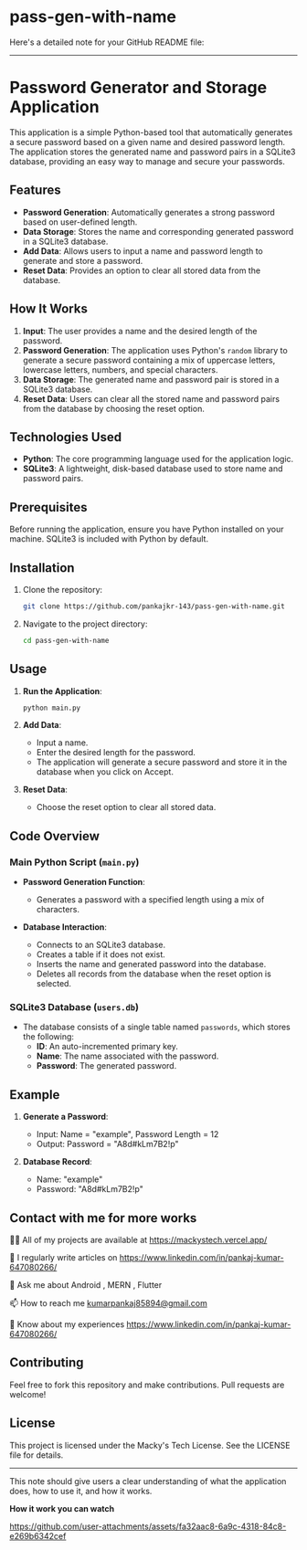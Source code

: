 ﻿# pass-gen-with-name
Here's a detailed note for your GitHub README file:

---

# Password Generator and Storage Application

This application is a simple Python-based tool that automatically generates a secure password based on a given name and desired password length. The application stores the generated name and password pairs in a SQLite3 database, providing an easy way to manage and secure your passwords.

## Features

- **Password Generation**: Automatically generates a strong password based on user-defined length.
- **Data Storage**: Stores the name and corresponding generated password in a SQLite3 database.
- **Add Data**: Allows users to input a name and password length to generate and store a password.
- **Reset Data**: Provides an option to clear all stored data from the database.

## How It Works

1. **Input**: The user provides a name and the desired length of the password.
2. **Password Generation**: The application uses Python's `random` library to generate a secure password containing a mix of uppercase letters, lowercase letters, numbers, and special characters.
3. **Data Storage**: The generated name and password pair is stored in a SQLite3 database.
4. **Reset Data**: Users can clear all the stored name and password pairs from the database by choosing the reset option.

## Technologies Used

- **Python**: The core programming language used for the application logic.
- **SQLite3**: A lightweight, disk-based database used to store name and password pairs.

## Prerequisites

Before running the application, ensure you have Python installed on your machine. SQLite3 is included with Python by default.

## Installation

1. Clone the repository:
   ```bash
   git clone https://github.com/pankajkr-143/pass-gen-with-name.git
   ```
2. Navigate to the project directory:
   ```bash
   cd pass-gen-with-name
   ```

## Usage

1. **Run the Application**:
   ```bash
   python main.py
   ```
   
2. **Add Data**:
   - Input a name.
   - Enter the desired length for the password.
   - The application will generate a secure password and store it in the database when you click on Accept.

3. **Reset Data**:
   - Choose the reset option to clear all stored data.

## Code Overview

### Main Python Script (`main.py`)

- **Password Generation Function**: 
  - Generates a password with a specified length using a mix of characters.
  
- **Database Interaction**:
  - Connects to an SQLite3 database.
  - Creates a table if it does not exist.
  - Inserts the name and generated password into the database.
  - Deletes all records from the database when the reset option is selected.

### SQLite3 Database (`users.db`)

- The database consists of a single table named `passwords`, which stores the following:
  - **ID**: An auto-incremented primary key.
  - **Name**: The name associated with the password.
  - **Password**: The generated password.

## Example

1. **Generate a Password**:
   - Input: Name = "example", Password Length = 12
   - Output: Password = "A8d#kLm7B2!p"

2. **Database Record**:
   - Name: "example"
   - Password: "A8d#kLm7B2!p"
  
## Contact with me for more works

👨‍💻 All of my projects are available at https://mackystech.vercel.app/

📝 I regularly write articles on https://www.linkedin.com/in/pankaj-kumar-647080266/

💬 Ask me about Android , MERN , Flutter

📫 How to reach me kumarpankaj85894@gmail.com

📄 Know about my experiences https://www.linkedin.com/in/pankaj-kumar-647080266/


## Contributing

Feel free to fork this repository and make contributions. Pull requests are welcome!

## License

This project is licensed under the Macky's Tech License. See the LICENSE file for details.

---

This note should give users a clear understanding of what the application does, how to use it, and how it works.

**How it work you can watch**

https://github.com/user-attachments/assets/fa32aac8-6a9c-4318-84c8-e269b6342cef



